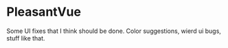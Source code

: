 # PleasantVue

Some UI fixes that I think should be done. Color suggestions, wierd ui bugs, stuff like that.
